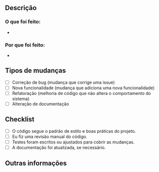 ## Descrição
<!-- Descreva brevemente o que foi feito nesta pull request e o motivo das mudanças. -->

### O que foi feito:
- <!-- Descreva as principais alterações realizadas. -->

### Por que foi feito:
- <!-- Explique por que essas alterações são necessárias. -->

## Tipos de mudanças
<!-- Marque com um "x" as opções que se aplicam. -->
- [ ] Correção de bug (mudança que corrige uma issue)
- [ ] Nova funcionalidade (mudança que adiciona uma nova funcionalidade)
- [ ] Refatoração (melhoria de código que não altera o comportamento do sistema)
- [ ] Alteração de documentação

## Checklist
<!-- Verifique se seu pull request segue as boas práticas listadas abaixo e marque as caixas. -->
- [ ] O código segue o padrão de estilo e boas práticas do projeto.
- [ ] Eu fiz uma revisão manual do código.
- [ ] Testes foram escritos ou ajustados para cobrir as mudanças.
- [ ] A documentação foi atualizada, se necessário.

## Outras informações
<!-- Adicione qualquer outra informação relevante aqui. -->
